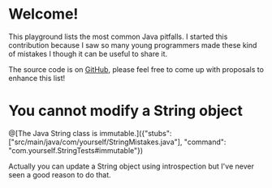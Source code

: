 # Welcome!

This playground lists the most common Java pitfalls. I started this contribution because I saw so many young programmers made these kind of mistakes I though it can be useful to share it.

The source code is on [GitHub](https://github.com), please feel free to come up with proposals to enhance this list!

# You cannot modify a String object
@[The Java String class is immutable.]({"stubs": ["src/main/java/com/yourself/StringMistakes.java"], "command": "com.yourself.StringTests#immutable"})

Actually you can update a String object using introspection but I've never seen a good reason to do that.